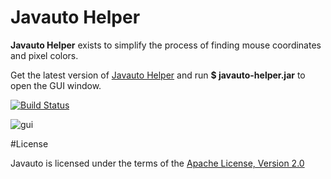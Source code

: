# Javauto Helper

**Javauto Helper** exists to simplify the process of finding mouse coordinates and pixel colors. 

 Get the latest version of [Javauto Helper](https://github.com/Javauto/javauto-helper/releases/tag/v1.0.0) and run **$ javauto-helper.jar** to open the GUI window.
 
 [![Build Status](https://travis-ci.org/Javauto/javauto-helper.svg)](https://travis-ci.org/Javauto/javauto-helper)


![gui](http://htejera.ukelelestudio.com/javauto/javahelper.png)


#License

Javauto is licensed under the terms of the [Apache License, Version 2.0](http://www.apache.org/licenses/LICENSE-2.0.html)
